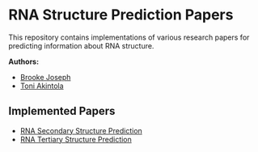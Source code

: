 # RNA Structure Prediction Papers

This repository contains implementations of various research papers for predicting information about RNA structure.

**Authors:**

- [Brooke Joseph](https://brookejoseph.com/)
- [Toni Akintola](https://www.linkedin.com/in/oluwatoni-akintola-6972b5248/)

## Implemented Papers

- [RNA Secondary Structure Prediction](https://arxiv.org/pdf/2002.05810)
- [RNA Tertiary Structure Prediction](https://www.biorxiv.org/content/10.1101/2024.02.24.581671v1)
